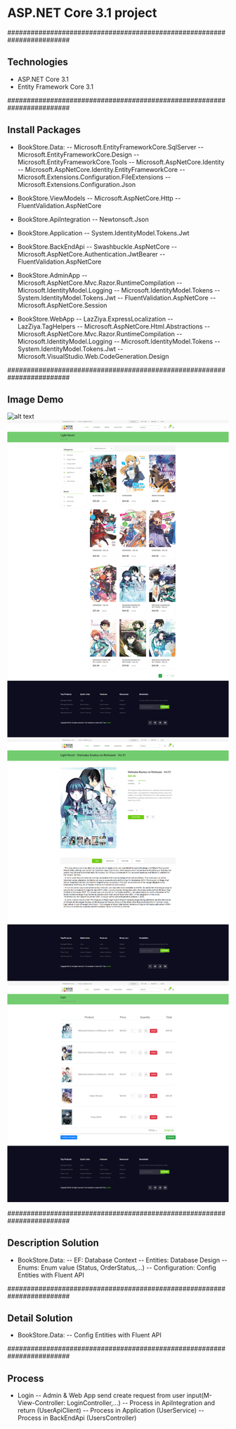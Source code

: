 ﻿# ASP.NET Core 3.1 project

########################################################################
## Technologies
- ASP.NET Core 3.1
- Entity Framework Core 3.1


########################################################################
## Install Packages
- BookStore.Data:
-- Microsoft.EntityFrameworkCore.SqlServer
-- Microsoft.EntityFrameworkCore.Design
-- Microsoft.EntityFrameworkCore.Tools
-- Microsoft.AspNetCore.Identity
-- Microsoft.AspNetCore.Identity.EntityFrameworkCore
-- Microsoft.Extensions.Configuration.FileExtensions
-- Microsoft.Extensions.Configuration.Json

- BookStore.ViewModels
-- Microsoft.AspNetCore.Http
-- FluentValidation.AspNetCore

- BookStore.ApiIntegration
-- Newtonsoft.Json

- BookStore.Application
-- System.IdentityModel.Tokens.Jwt

- BookStore.BackEndApi
-- Swashbuckle.AspNetCore
-- Microsoft.AspNetCore.Authentication.JwtBearer
-- FluentValidation.AspNetCore

- BookStore.AdminApp
-- Microsoft.AspNetCore.Mvc.Razor.RuntimeCompilation
-- Microsoft.IdentityModel.Logging
-- Microsoft.IdentityModel.Tokens
-- System.IdentityModel.Tokens.Jwt
-- FluentValidation.AspNetCore
-- Microsoft.AspNetCore.Session

- BookStore.WebApp
-- LazZiya.ExpressLocalization
-- LazZiya.TagHelpers
-- Microsoft.AspNetCore.Html.Abstractions
-- Microsoft.AspNetCore.Mvc.Razor.RuntimeCompilation
-- Microsoft.IdentityModel.Logging
-- Microsoft.IdentityModel.Tokens
-- System.IdentityModel.Tokens.Jwt
-- Microsoft.VisualStudio.Web.CodeGeneration.Design


########################################################################
## Image Demo
![alt text](https://github.com/LongDang136i/BookStoreSolution/blob/develop/BookStore.WebApp/wwwroot/img/demo/1.jpg)
![alt text](https://github.com/LongDang136i/BookStoreSolution/blob/develop/BookStore.WebApp/wwwroot/img/demo/3.jpg)
![alt text](https://github.com/LongDang136i/BookStoreSolution/blob/develop/BookStore.WebApp/wwwroot/img/demo/4.jpg)
![alt text](https://github.com/LongDang136i/BookStoreSolution/blob/develop/BookStore.WebApp/wwwroot/img/demo/2.jpg)


########################################################################
## Description Solution
- BookStore.Data:
-- EF: Database Context
-- Entities: Database Design
-- Enums: Enum value (Status, OrderStatus,...)
-- Configuration: Config Entities with Fluent API



########################################################################
## Detail Solution
- BookStore.Data:
-- Config Entities with Fluent API




########################################################################
## Process
- Login
-- Admin & Web App send create request from user input(M-View-Controller: LoginController,...)
-- Process in ApiIntegration and return (UserApiClient)
-- Process in Application (UserService)
-- Process in BackEndApi (UsersController)





